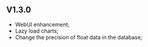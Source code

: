 ## V1.3.0

- WebUI enhancement;
- Lazy load charts;
- Change the precision of float data in the database;


